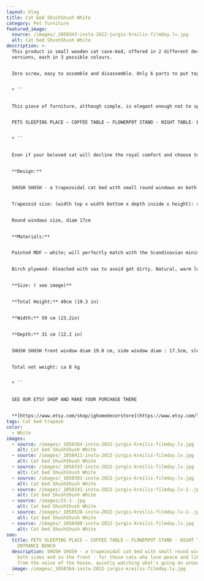 ```yaml
---
layout: blog
title: Cat bed ShushShush White
category: Pet furniture
featured_image:
  source: /images/_1058343-insta-2022-jurgis-kreilis-filmday.lv.jpg
  alt: Cat bed ShushShush White
description: >-
  This product is small wooden cat cave-bed, offered in 2 different design
  versions, each in 3 possible colours.


  Zero screw, easy to assemble and disassemble. Only 6 parts to put together. 


  * ``


  This piece of furniture, although simple, is elegant enough not to spoil the overall look of your home interior. Can be used not only as a bed for your pet, but also as a bedside or coffee table, pot stand or small entryway stool. 


  PETS SLEEPING PLACE – COFFEE TABLE – FLOWERPOT STAND - NIGHT TABLE- ENTRANCE BENCH


  * ``


  Even if your beloved cat will decline the royal comfort and choose to sleep elsewhere, you will easily find another practical and equally stylish application for the object – use it as a coffee table or a flowerpot stand.


  **Design:**


  SHUSH SHUSH - a trapezoidal cat bed with small round windows on both sides and in the front - for those cats who love peace and like to hide from the noise of the house, quietly watching what's going on around them.


  Trapezoid size: (width top x width bottom x depth inside x height): 40,5 x 59,5 x 27 x 49cm


  Round windows size, diam 17cm


  **Materials:**


  Painted MDF – white; will perfectly match with the Scandinavian minimalistic interior design!


  Birch plywood- bleached with vax to avoid get dirty. Natural, warm look.


  **Size: ( see image)**


  **Total Height:** 49cm (19.3 in)


  **Width:** 59 cm (23.2in)


  **Depth:** 31 cm (12.2 in)


  SHUSH SHUSH front window diam 19.0 cm, side window diam : 17.5cm, sleeping area 51x28.5cm


  Total net weight: ca 8 kg


  * ``


  SEE OUR ETSY SHOP AND MAKE YOUR PURCHASE THERE


  **[https://www.etsy.com/shop/ighomedecorstore](https://www.etsy.com/listing/1673244815/tv-cat-bed-cat-furniture-cat-cute-bed?click_key=3132495a257d1a2393dee035a47ba026702685bf%3A1673244815&click_sum=ddd2658d&ref=shop_home_active_5&frs=1)**
tags: Cat bed trapeze
color:
  - White
images:
  - source: /images/_1058364-insta-2022-jurgis-kreilis-filmday.lv.jpg
    alt: Cat bed ShushShush White
  - source: /images/_1058411-insta-2022-jurgis-kreilis-filmday.lv.jpg
    alt: Cat bed ShushShush White
  - source: /images/_1058333-insta-2022-jurgis-kreilis-filmday.lv.jpg
    alt: Cat bed ShushShush White
  - source: /images/_1058381-insta-2022-jurgis-kreilis-filmday.lv.jpg
    alt: Cat bed ShushShush White
  - source: /images/_1058341-insta-2022-jurgis-kreilis-filmday.lv-1-.jpg
    alt: Cat bed ShushShush White
  - source: /images/21-1-.jpg
    alt: Cat bed ShushShush White
  - source: /images/_1058528-insta-2022-jurgis-kreilis-filmday.lv-1-.jpg
    alt: Cat bed ShushShush White
  - source: /images/_1058480-insta-2022-jurgis-kreilis-filmday.lv.jpg
    alt: Cat bed ShushShush White
seo:
  title: PETS SLEEPING PLACE – COFFEE TABLE – FLOWERPOT STAND - NIGHT TABLE-
    ENTRANCE BENCH
  description: SHUSH SHUSH - a trapezoidal cat bed with small round windows on
    both sides and in the front - for those cats who love peace and like to hide
    from the noise of the house, quietly watching what's going on around them.
  image: /images/_1058364-insta-2022-jurgis-kreilis-filmday.lv.jpg
---
```

